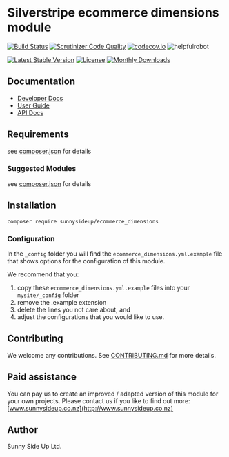 # Silverstripe ecommerce dimensions module
[![Build Status](https://travis-ci.org/sunnysideup/silverstripe-ecommerce_dimensions.svg?branch=master)](https://travis-ci.org/sunnysideup/silverstripe-ecommerce_dimensions)
[![Scrutinizer Code Quality](https://scrutinizer-ci.com/g/sunnysideup/silverstripe-ecommerce_dimensions/badges/quality-score.png?b=master)](https://scrutinizer-ci.com/g/sunnysideup/silverstripe-ecommerce_dimensions/?branch=master)
[![codecov.io](https://codecov.io/github/sunnysideup/silverstripe-ecommerce_dimensions/coverage.svg?branch=master)](https://codecov.io/github/sunnysideup/silverstripe-ecommerce_dimensions?branch=master)
![helpfulrobot](https://helpfulrobot.io/sunnysideup/ecommerce_dimensions/badge)

[![Latest Stable Version](https://poser.pugx.org/sunnysideup/ecommerce_dimensions/version)](https://packagist.org/packages/sunnysideup/ecommerce_dimensions)
[![License](https://poser.pugx.org/sunnysideup/ecommerce_dimensions/license)](https://packagist.org/packages/sunnysideup/ecommerce_dimensions)
[![Monthly Downloads](https://poser.pugx.org/sunnysideup/ecommerce_dimensions/d/monthly)](https://packagist.org/packages/sunnysideup/ecommerce_dimensions)


## Documentation



 * [Developer Docs](docs/en/INDEX.md)
 * [User Guide](docs/en/userguide.md)
 * [API Docs](http://docs.ssmods.com/sunnysideup/ecommerce_dimensions/classes.xhtml)

## Requirements



see [composer.json](composer.json) for details

### Suggested Modules



see [composer.json](composer.json) for details


## Installation


```
composer require sunnysideup/ecommerce_dimensions
```

### Configuration



In the `_config` folder you will find the `ecommerce_dimensions.yml.example`
file that shows options for the configuration of this module.

We recommend that you:

  1. copy these `ecommerce_dimensions.yml.example` files into your
`mysite/_config` folder
  2. remove the .example extension
  3. delete the lines you not care about, and
  4. adjust the configurations that you would like to use.


## Contributing



We welcome any contributions. See [CONTRIBUTING.md](CONTRIBUTING.md) for more details.

## Paid assistance



You can pay us to create an improved / adapted version of this module for your own projects.  Please contact us if you like to find out more: [www.sunnysideup.co.nz](http://www.sunnysideup.co.nz)

## Author



Sunny Side Up Ltd.
